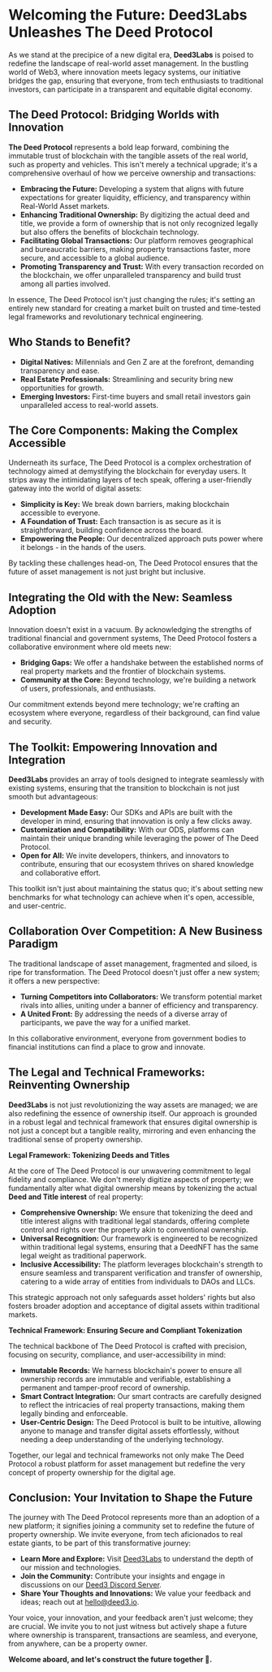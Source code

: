 # Welcoming the Future: Deed3Labs Unleashes The Deed Protocol

As we stand at the precipice of a new digital era, **Deed3Labs** is poised to redefine the landscape of real-world asset management. In the bustling world of Web3, where innovation meets legacy systems, our initiative bridges the gap, ensuring that everyone, from tech enthusiasts to traditional investors, can participate in a transparent and equitable digital economy.

## The Deed Protocol: Bridging Worlds with Innovation

**The Deed Protocol** represents a bold leap forward, combining the immutable trust of blockchain with the tangible assets of the real world, such as property and vehicles. This isn't merely a technical upgrade; it's a comprehensive overhaul of how we perceive ownership and transactions:
- **Embracing the Future:** Developing a system that aligns with future expectations for greater liquidity, efficiency, and transparency within Real-World Asset markets.
- **Enhancing Traditional Ownership:** By digitizing the actual deed and title, we provide a form of ownership that is not only recognized legally but also offers the benefits of blockchain technology.
- **Facilitating Global Transactions:** Our platform removes geographical and bureaucratic barriers, making property transactions faster, more secure, and accessible to a global audience.
- **Promoting Transparency and Trust:** With every transaction recorded on the blockchain, we offer unparalleled transparency and build trust among all parties involved.

In essence, The Deed Protocol isn't just changing the rules; it's setting an entirely new standard for creating a market built on trusted and time-tested legal frameworks and revolutionary technical engineering.

## Who Stands to Benefit?

- **Digital Natives:** Millennials and Gen Z are at the forefront, demanding transparency and ease.
- **Real Estate Professionals:** Streamlining and security bring new opportunities for growth.
- **Emerging Investors:** First-time buyers and small retail investors gain unparalleled access to real-world assets.

## The Core Components: Making the Complex Accessible

Underneath its surface, The Deed Protocol is a complex orchestration of technology aimed at demystifying the blockchain for everyday users. It strips away the intimidating layers of tech speak, offering a user-friendly gateway into the world of digital assets:
- **Simplicity is Key:** We break down barriers, making blockchain accessible to everyone.
- **A Foundation of Trust:** Each transaction is as secure as it is straightforward, building confidence across the board.
- **Empowering the People:** Our decentralized approach puts power where it belongs - in the hands of the users.

By tackling these challenges head-on, The Deed Protocol ensures that the future of asset management is not just bright but inclusive.

## Integrating the Old with the New: Seamless Adoption

Innovation doesn't exist in a vacuum. By acknowledging the strengths of traditional financial and government systems, The Deed Protocol fosters a collaborative environment where old meets new:
- **Bridging Gaps:** We offer a handshake between the established norms of real property markets and the frontier of blockchain systems.
- **Community at the Core:** Beyond technology, we're building a network of users, professionals, and enthusiasts.

Our commitment extends beyond mere technology; we're crafting an ecosystem where everyone, regardless of their background, can find value and security.

## The Toolkit: Empowering Innovation and Integration

**Deed3Labs** provides an array of tools designed to integrate seamlessly with existing systems, ensuring that the transition to blockchain is not just smooth but advantageous:
- **Development Made Easy:** Our SDKs and APIs are built with the developer in mind, ensuring that innovation is only a few clicks away.
- **Customization and Compatibility:** With our ODS, platforms can maintain their unique branding while leveraging the power of The Deed Protocol.
- **Open for All:** We invite developers, thinkers, and innovators to contribute, ensuring that our ecosystem thrives on shared knowledge and collaborative effort.

This toolkit isn't just about maintaining the status quo; it's about setting new benchmarks for what technology can achieve when it's open, accessible, and user-centric.

## Collaboration Over Competition: A New Business Paradigm

The traditional landscape of asset management, fragmented and siloed, is ripe for transformation. The Deed Protocol doesn't just offer a new system; it offers a new perspective:
- **Turning Competitors into Collaborators:** We transform potential market rivals into allies, uniting under a banner of efficiency and transparency.
- **A United Front:** By addressing the needs of a diverse array of participants, we pave the way for a unified market.

In this collaborative environment, everyone from government bodies to financial institutions can find a place to grow and innovate.

## The Legal and Technical Frameworks: Reinventing Ownership

**Deed3Labs** is not just revolutionizing the way assets are managed; we are also redefining the essence of ownership itself. Our approach is grounded in a robust legal and technical framework that ensures digital ownership is not just a concept but a tangible reality, mirroring and even enhancing the traditional sense of property ownership.

**Legal Framework: Tokenizing Deeds and Titles**

At the core of The Deed Protocol is our unwavering commitment to legal fidelity and compliance. We don't merely digitize aspects of property; we fundamentally alter what digital ownership means by tokenizing the actual **Deed and Title interest** of real property:
- **Comprehensive Ownership:** We ensure that tokenizing the deed and title interest aligns with traditional legal standards, offering complete control and rights over the property akin to conventional ownership.
- **Universal Recognition:** Our framework is engineered to be recognized within traditional legal systems, ensuring that a DeedNFT has the same legal weight as traditional paperwork.
- **Inclusive Accessibility:** The platform leverages blockchain's strength to ensure seamless and transparent verification and transfer of ownership, catering to a wide array of entities from individuals to DAOs and LLCs.

This strategic approach not only safeguards asset holders' rights but also fosters broader adoption and acceptance of digital assets within traditional markets.

**Technical Framework: Ensuring Secure and Compliant Tokenization**

The technical backbone of The Deed Protocol is crafted with precision, focusing on security, compliance, and user-accessibility in mind:
- **Immutable Records:** We harness blockchain's power to ensure all ownership records are immutable and verifiable, establishing a permanent and tamper-proof record of ownership.
- **Smart Contract Integration:** Our smart contracts are carefully designed to reflect the intricacies of real property transactions, making them legally binding and enforceable.
- **User-Centric Design:** The Deed Protocol is built to be intuitive, allowing anyone to manage and transfer digital assets effortlessly, without needing a deep understanding of the underlying technology.

Together, our legal and technical frameworks not only make The Deed Protocol a robust platform for asset management but redefine the very concept of property ownership for the digital age.

## Conclusion: Your Invitation to Shape the Future

The journey with The Deed Protocol represents more than an adoption of a new platform; it signifies joining a community set to redefine the future of property ownership. We invite everyone, from tech aficionados to real estate giants, to be part of this transformative journey:
- **Learn More and Explore:** Visit [Deed3Labs](https://deed3.io) to understand the depth of our mission and technologies.
- **Join the Community:** Contribute your insights and engage in discussions on our [Deed3 Discord Server](https://discord.gg/yourserver).
- **Share Your Thoughts and Innovations:** We value your feedback and ideas; reach out at hello@deed3.io.

Your voice, your innovation, and your feedback aren't just welcome; they are crucial. We invite you to not just witness but actively shape a future where ownership is transparent, transactions are seamless, and everyone, from anywhere, can be a property owner. 


**Welcome aboard, and let's construct the future together 🤝.**
